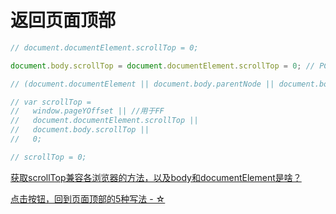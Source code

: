 # 返回页面顶部

```js
// document.documentElement.scrollTop = 0;

document.body.scrollTop = document.documentElement.scrollTop = 0; // PC | 移动都管用

// (document.documentElement || document.body.parentNode || document.body).scrollTop = 0;

// var scrollTop =
//   window.pageYOffset || //用于FF
//   document.documentElement.scrollTop ||
//   document.body.scrollTop ||
//   0;

// scrollTop = 0;
```

[获取scrollTop兼容各浏览器的方法，以及body和documentElement是啥？](https://www.cnblogs.com/xwgli/p/3490466.html)

[点击按钮，回到页面顶部的5种写法 - ☆](https://www.cnblogs.com/yangguoe/p/9838147.html)